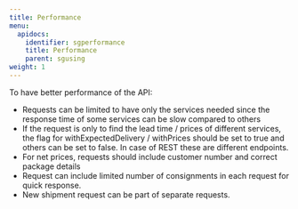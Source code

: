 ```yaml
---
title: Performance
menu:
  apidocs:
    identifier: sgperformance
    title: Performance
    parent: sgusing
weight: 1
---
```

To have better performance of the API:

* Requests can be limited to have only the services needed since the response time of some services can be slow compared to others
* If the request is only to find the lead time / prices of different services, the flag for withExpectedDelivery / withPrices should be set to true and others can be set to false. In case of REST these are different endpoints.
* For net prices, requests should include customer number and correct package details
* Request can include limited number of consignments in each request for quick response.
* New shipment request can be part of separate requests.
